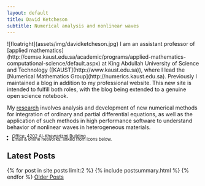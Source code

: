 ```yaml
---
layout: default
title: David Ketcheson
subtitle: Numerical analysis and nonlinear waves
---
```


<div class="span12">
<div class="span6">
![floatright](assets/img/davidketcheson.jpg)
I am an assistant professor of [applied mathematics](http://cemse.kaust.edu.sa/academic/programs/applied-mathematics-computational-science/default.aspx) at King Abdullah University
of Science and Technology ([KAUST](http://www.kaust.edu.sa)), where
I lead the [Numerical Mathematics Group](http://numerics.kaust.edu.sa).
Previously I maintained a blog in addition to my professional website.  This
new site is intended to fulfill both roles, with the blog being extended to
a genuine open science notebook.

My [research](http://numerics.kaust.edu.sa/research.html) involves
analysis and development of new numerical methods for integration of ordinary
and partial differential equations, as well as the application of such methods
in high performance software to understand behavior of nonlinear waves in 
heterogeneous materials.

<ul class="unstyled" style="font-size:.8em;line-height=.8em">
<li style="margin:-6px"> Office: 4202 Al-Khawarizmi Building 
<li style="margin:-6px"> Email &amp; online networks: linked from icons below. </li>
</ul>
</div>

<span>
<div class="span5">
  <h2 class="h1-5">Latest Posts</h2>
{% for post in site.posts limit:2 %}
{% include postsummary.html %}
{% endfor %}
<a href="archives.html">Older Posts</a>
</div>
</span>

</div>
